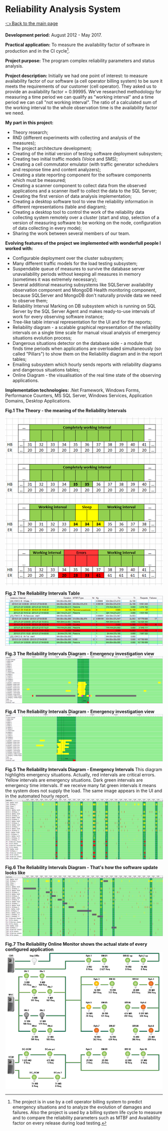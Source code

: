 # Reliability Analysis System

[:point_left: Back to the main page](../../README.md)

**Development period:** August 2012 - May 2017.

**Practical application:** To measure the availability factor of software in production and in the CI cycle[^1].

**Project purpose:** The program complex reliability parameters and status analysis.


**Project description:** 
Initially we had one point of interest: to measure availability factor of our software (a cell operator billing system) to be sure it meets the requirements of our customer (cell operator). They asked us to provide an availability factor = 0.99995.
We've researched methodology for measuring a time period we can qualify as "working interval" and a time period we can call "not working interval".
The ratio of a calculated sum of the working interval to the whole observation time is the availability factor we need. 

**My part in this project:** 
- Theory research;
- RND (different experiments with collecting and analysis of the measures);
- The project architecture development;
- Creating of the initial version of testing software deployment subsystem;
- Creating two initial traffic models (Voice and SMS);
- Creating a cell commutator emulator (with traffic generator schedulers and response time and content analyzers);
- Creating a state reporting component for the software components which must be measured;
- Creating a scanner component to collect data from the observed applications and a scanner itself to collect the data to the SQL Server;
- Creating the first version of data analysis implementation;
- Creating a desktop software tool to view the reliability information in different representations (table and diagram);
- Creating a desktop tool to control the work of the reliability data collecting system remotely over a cluster (start and stop, selection of a version of measuring software to be working on the node, configuration of data collecting in every mode);
- Sharing the work between several members of our team.

**Evolving features of the project we implemented with wonderfull people I worked with:** 
- Configurable deployment over the cluster subsystem;
- Many different traffic models for the load testing subsystem;
- Suspendable queue of measures to survive the database server unavailability periods without keeping all measures in memory (sometimes it was extremely necessary); 
- Several additional measuring subsystems like SQLServer availability observation component and MongoDB Health monitoring component, because SQLServer and MongoDB don't naturally provide data we need to observe them;
- Reliability Interval Marking on DB subsystem which is running on SQL Server by the SQL Server Agent and makes ready-to-use intervals of work for every observing software instance;
- Tree-like table interval representation for the UI and for the reports;
- Reliability diagram - a scalable graphical representation of the reliability intervals on a single time scale for manual visual analysis of emergency situations evolution process;
- Dangerous situations detector on the database side - a module that finds time periods when applications are overloaded simultaneously (so called "Pillars") to show them on the Reliability diagram and in the report tables;
- Emailing subsystem which hourly sends reports with reliability diagrams and dangerous situations tables;
- Online Diagram - the visualisation of the real time state of the observing applications.

**Implementation technologies:** .Net Framework, Windows Forms, Performance Counters, MS SQL Server, Windows Services, Application Domains, Desktop Applications.


**Fig.1 The Theory - the meaning of the Reliability Intervals**

![The Duplicator list](Images/Fig_01_Theory.png)


**Fig.2 The Reliability Intervals Table**
![Order Events lists](Images/Fig_02_RITable.png)


**Fig.3 The Reliability Intervals Diagram - Emergency investigation view**
![Order Events lists](Images/Fig_03_RIDiag.png)


**Fig.4 The Reliability Intervals Diagram - Emergency investigation view**
![Order Events lists](Images/Fig_04_RIDiag.png)


**Fig.5 The Reliability Intervals Diagram - Emergency Intervals**
This diagram highlights emergency situations. Actually, red intervals are critical errors. Yellow intervals are emergency situations. Dark green intervals are emergency time intervals. If we receive many fat green intervals it means the system does not supply the load. The same image appears in the UI and in the automated hourly report.
![Order Events lists](Images/Fig_05_RIDiag_Pillars.png)


**Fig.6 The Reliability Intervals Diagram - That's how the software update looks like**
![Order Events lists](Images/Fig_06_RIDiag_Update.png)


**Fig.7 The Reliability Online Monitor shows the actual state of every configured application**
![Order Events lists](Images/Fig_07_RIOM.png)





[^1]: The project is in use by a cell operator billing system to predict emergency situations and to analyze the evolution of damages and failures. Also the project is used by a billing system life cycle to measure and to compare the reliability parameters such as MTBF and Availability factor on every release during load testing.
